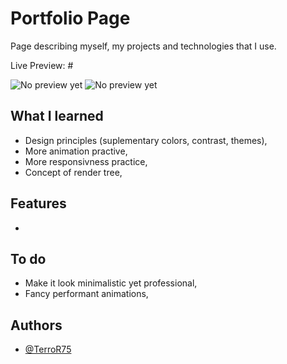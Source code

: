# Portfolio Page

Page describing myself, my projects and technologies that I use.

Live Preview: #

![No preview yet](#)
![No preview yet](#)

## What I learned

- Design principles (suplementary colors, contrast, themes),
- More animation practive,
- More responsivness practice,
- Concept of render tree,

## Features

-

## To do

- Make it look minimalistic yet professional,
- Fancy performant animations,

## Authors

- [@TerroR75](https://github.com/TerroR75)

